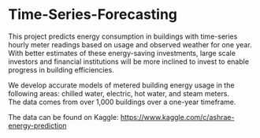 # Time-Series-Forecasting

This project predicts energy consumption in buildings with time-series hourly meter readings based on usage and observed weather for one year.<br/>
With better estimates of these energy-saving investments, large scale investors and financial institutions will be more inclined to invest to enable progress in building efficiencies.

We develop accurate models of metered building energy usage in the following areas: chilled water, electric, hot water, and steam meters.<br />
The data comes from over 1,000 buildings over a one-year timeframe.

The data can be found on Kaggle: https://www.kaggle.com/c/ashrae-energy-prediction
